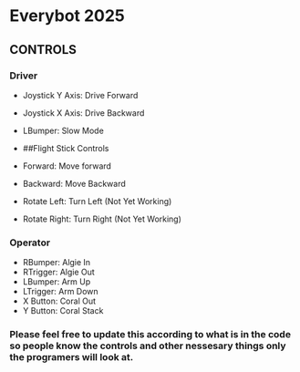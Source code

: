 ﻿# Everybot 2025

## CONTROLS
### Driver
- Joystick Y Axis: Drive Forward
- Joystick X Axis: Drive Backward
- LBumper: Slow Mode

- ##Flight Stick Controls
- Forward: Move forward
- Backward: Move Backward
- Rotate Left: Turn Left (Not Yet Working)
- Rotate Right: Turn Right (Not Yet Working)

### Operator
- RBumper: Algie In
- RTrigger: Algie Out
- LBumper: Arm Up
- LTrigger: Arm Down
- X Button: Coral Out
- Y Button: Coral Stack

### Please feel free to update this according to what is in the code so people know the controls and other nessesary things only the programers will look at.
